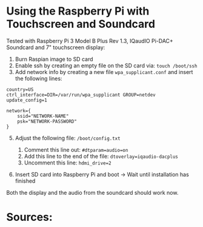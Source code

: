 # Using the Raspberry Pi with Touchscreen and Soundcard
Tested with Raspberry Pi 3 Model B Plus Rev 1.3, IQaudIO Pi-DAC+ Soundcard and 7" touchscreen display:

1) Burn Raspian image to SD card
2) Enable ssh by creating an empty file on the SD card via: `touch /boot/ssh` 
3) Add network info by creating a new file `wpa_supplicant.conf` and insert the following lines:

```
country=US
ctrl_interface=DIR=/var/run/wpa_supplicant GROUP=netdev
update_config=1

network={
    ssid="NETWORK-NAME"
    psk="NETWORK-PASSWORD"
}
```

5) Adjust the following file: `/boot/config.txt`
    1) Comment this line out: `#dtparam=audio=on`
    2) Add this line to the end of the file: `dtoverlay=iqaudio-dacplus`
    3) Uncomment this line: `hdmi_drive=2`

4) Insert SD card into Raspberry Pi and boot -> Wait until installation has finished

Both the display and the audio from the soundcard should work now.



# Sources: 
[1]: https://desertbot.io/blog/headless-raspberry-pi-3-bplus-ssh-wifi-setup
[2]: https://raspberrypi.stackexchange.com/questions/44/why-is-my-audio-sound-output-not-working
[3]: https://datasheets.raspberrypi.org/iqaudio/iqaudio-product-brief.pdf
